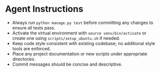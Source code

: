 # Agent Instructions

- Always run `python manage.py test` before committing any changes to ensure all tests pass.
- Activate the virtual environment with `source venv/bin/activate` or create one using `scripts/setup_ubuntu.sh` if needed.
- Keep code style consistent with existing codebase; no additional style tools are enforced.
- Place any project documentation or new scripts under appropriate directories.
- Commit messages should be concise and descriptive.
